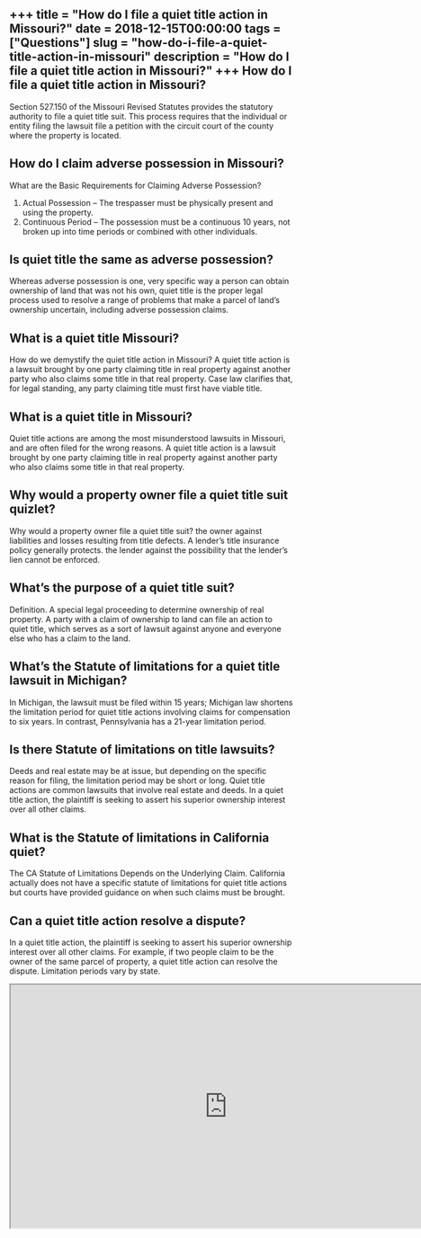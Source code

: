 +++
title = "How do I file a quiet title action in Missouri?"
date = 2018-12-15T00:00:00
tags = ["Questions"]
slug = "how-do-i-file-a-quiet-title-action-in-missouri"
description = "How do I file a quiet title action in Missouri?"
+++
How do I file a quiet title action in Missouri?
-----------------------------------------------

Section 527.150 of the Missouri Revised Statutes provides the statutory authority to file a quiet title suit. This process requires that the individual or entity filing the lawsuit file a petition with the circuit court of the county where the property is located.

How do I claim adverse possession in Missouri?
----------------------------------------------

What are the Basic Requirements for Claiming Adverse Possession?

1. Actual Possession – The trespasser must be physically present and using the property.
2. Continuous Period – The possession must be a continuous 10 years, not broken up into time periods or combined with other individuals.

Is quiet title the same as adverse possession?
----------------------------------------------

Whereas adverse possession is one, very specific way a person can obtain ownership of land that was not his own, quiet title is the proper legal process used to resolve a range of problems that make a parcel of land’s ownership uncertain, including adverse possession claims.

What is a quiet title Missouri?
-------------------------------

How do we demystify the quiet title action in Missouri? A quiet title action is a lawsuit brought by one party claiming title in real property against another party who also claims some title in that real property. Case law clarifies that, for legal standing, any party claiming title must first have viable title.

What is a quiet title in Missouri?
----------------------------------

Quiet title actions are among the most misunderstood lawsuits in Missouri, and are often filed for the wrong reasons. A quiet title action is a lawsuit brought by one party claiming title in real property against another party who also claims some title in that real property.

Why would a property owner file a quiet title suit quizlet?
-----------------------------------------------------------

Why would a property owner file a quiet title suit? the owner against liabilities and losses resulting from title defects. A lender’s title insurance policy generally protects. the lender against the possibility that the lender’s lien cannot be enforced.

What’s the purpose of a quiet title suit?
-----------------------------------------

Definition. A special legal proceeding to determine ownership of real property. A party with a claim of ownership to land can file an action to quiet title, which serves as a sort of lawsuit against anyone and everyone else who has a claim to the land.

What’s the Statute of limitations for a quiet title lawsuit in Michigan?
------------------------------------------------------------------------

In Michigan, the lawsuit must be filed within 15 years; Michigan law shortens the limitation period for quiet title actions involving claims for compensation to six years. In contrast, Pennsylvania has a 21-year limitation period.

Is there Statute of limitations on title lawsuits?
--------------------------------------------------

Deeds and real estate may be at issue, but depending on the specific reason for filing, the limitation period may be short or long. Quiet title actions are common lawsuits that involve real estate and deeds. In a quiet title action, the plaintiff is seeking to assert his superior ownership interest over all other claims.

What is the Statute of limitations in California quiet?
-------------------------------------------------------

The CA Statute of Limitations Depends on the Underlying Claim. California actually does not have a specific statute of limitations for quiet title actions but courts have provided guidance on when such claims must be brought.

Can a quiet title action resolve a dispute?
-------------------------------------------

In a quiet title action, the plaintiff is seeking to assert his superior ownership interest over all other claims. For example, if two people claim to be the owner of the same parcel of property, a quiet title action can resolve the dispute. Limitation periods vary by state.

<iframe allow="accelerometer; autoplay; clipboard-write; encrypted-media; gyroscope; picture-in-picture" allowfullscreen="" class="__youtube_prefs__  epyt-is-override  no-lazyload" data-no-lazy="1" data-origheight="433" data-origwidth="770" data-skipgform_ajax_framebjll="" height="433" id="_ytid_63553" loading="lazy" src="https://www.youtube.com/embed/Sw5OdLyVJKk?enablejsapi=1&autoplay=0&cc_load_policy=0&cc_lang_pref=&iv_load_policy=1&loop=0&modestbranding=0&rel=1&fs=1&playsinline=0&autohide=2&theme=dark&color=red&controls=1&" title="YouTube player" width="770"></iframe>